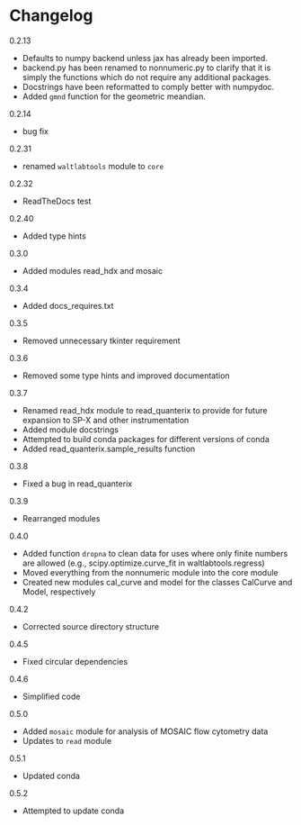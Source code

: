 Changelog
=========

0.2.13
 - Defaults to numpy backend unless jax has already been imported.
 - backend.py has been renamed to nonnumeric.py to clarify that it is
   simply the functions which do not require any additional packages.
 - Docstrings have been reformatted to comply better with numpydoc.
 - Added `gmnd` function for the geometric meandian.

0.2.14
 - bug fix

0.2.31
 - renamed `waltlabtools` module to `core`

0.2.32
 - ReadTheDocs test

0.2.40
 - Added type hints

0.3.0
 - Added modules read_hdx and mosaic

0.3.4
 - Added docs_requires.txt

0.3.5
 - Removed unnecessary tkinter requirement

0.3.6
 - Removed some type hints and improved documentation

0.3.7
 - Renamed read_hdx module to read_quanterix to provide for future
   expansion to SP-X and other instrumentation
 - Added module docstrings
 - Attempted to build conda packages for different versions of conda
 - Added read_quanterix.sample_results function

0.3.8
 - Fixed a bug in read_quanterix

0.3.9
 - Rearranged modules

0.4.0
 - Added function `dropna` to clean data for uses where only finite
   numbers are allowed (e.g., scipy.optimize.curve_fit in
   waltlabtools.regress)
 - Moved everything from the nonnumeric module into the core module
 - Created new modules cal_curve and model for the classes CalCurve and
   Model, respectively

0.4.2
 - Corrected source directory structure

0.4.5
 - Fixed circular dependencies

0.4.6
 - Simplified code

0.5.0
 - Added `mosaic` module for analysis of MOSAIC flow cytometry data
 - Updates to `read` module

0.5.1
 - Updated conda

0.5.2
 - Attempted to update conda
